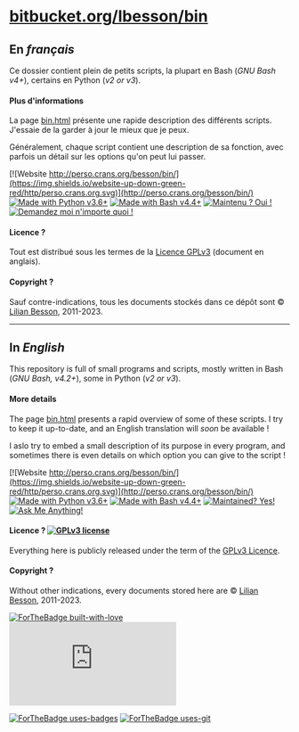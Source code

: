 # [bitbucket.org/lbesson/bin](https://bitbucket.org/lbesson/bin)

## En *français*
Ce dossier contient plein de petits scripts, la plupart en Bash (*GNU Bash v4+*), certains en Python (*v2 or v3*).

#### Plus d'informations
La page [bin.html](http://perso.crans.org/besson/bin.html) présente une rapide description des différents scripts.
J'essaie de la garder à jour le mieux que je peux.

Généralement, chaque script contient une description de sa fonction, avec parfois un détail sur les options qu'on peut lui passer.

[![Website http://perso.crans.org/besson/bin/](https://img.shields.io/website-up-down-green-red/http/perso.crans.org.svg)](http://perso.crans.org/besson/bin/)
[![Made with Python v3.6+](https://img.shields.io/badge/Fait%20avec-Python-1f425f.svg)](https://www.python.org/)
[![Made with Bash v4.4+](https://img.shields.io/badge/Fait%20avec-GNU%20Bash-1f425f.svg)](https://www.gnu.org/software/bash/)
[![Maintenu ? Oui !](https://img.shields.io/badge/Maintenu%3F-oui-green.svg)](https://bitbucket.org/lbesson/bin/commits/)
[![Demandez moi n'importe quoi !](https://img.shields.io/badge/Demandez%20moi-n'%20importe%20quoi-1abc9c.svg)](https://bitbucket.org/lbesson/ama.fr)

#### Licence ?
Tout est distribué sous les termes de la [Licence GPLv3](http://perso.crans.org/besson/LICENSE.html) (document en anglais).

#### Copyright ?
Sauf contre-indications, tous les documents stockés dans ce dépôt sont © [Lilian Besson](https://bitbucket.org/lbesson), 2011-2023.

---

## In *English*
This repository is full of small programs and scripts, mostly written in Bash (*GNU Bash, v4.2+*), some in Python (*v2 or v3*).

#### More details
The page [bin.html](http://perso.crans.org/besson/bin.html) presents a rapid overview of some of these scripts.
I try to keep it up-to-date, and an English translation will *soon* be available !

I aslo try to embed a small description of its purpose in every program,
and sometimes there is even details on which option you can give to the script !

[![Website http://perso.crans.org/besson/bin/](https://img.shields.io/website-up-down-green-red/http/perso.crans.org.svg)](http://perso.crans.org/besson/bin/)
[![Made with Python v3.6+](https://img.shields.io/badge/Made%20with-Python-1f425f.svg)](https://www.python.org/)
[![Made with Bash v4.4+](https://img.shields.io/badge/Made%20with-GNU%20Bash-1f425f.svg)](https://www.gnu.org/software/bash/)
[![Maintained? Yes!](https://img.shields.io/badge/Maintained%3F-yes-green.svg)](https://bitbucket.org/lbesson/bin/commits/)
[![Ask Me Anything!](https://img.shields.io/badge/Ask%20me-anything-1abc9c.svg)](https://bitbucket.org/lbesson/ama)

#### Licence ? [![GPLv3 license](https://img.shields.io/badge/License-GPLv3-blue.svg)](http://perso.crans.org/besson/LICENSE.html)
Everything here is publicly released under the term of the [GPLv3 Licence](http://perso.crans.org/besson/LICENSE.html).

#### Copyright ?
Without other indications, every documents stored here are © [Lilian Besson](https://bitbucket.org/lbesson), 2011-2023.

[![ForTheBadge built-with-love](http://ForTheBadge.com/images/badges/built-with-love.svg)](https://bitbucket.org/lbesson/bin/commits/)
[![Analytics](https://ga-beacon.appspot.com/UA-38514290-17/bitbucket.org/lbesson/bin/README.md?pixel)](https://bitbucket.org/lbesson/bin)

[![ForTheBadge uses-badges](http://ForTheBadge.com/images/badges/uses-badges.svg)](http://ForTheBadge.com)
[![ForTheBadge uses-git](http://ForTheBadge.com/images/badges/uses-git.svg)](https://bitbucket.org/lbesson)

